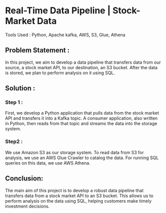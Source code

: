 # Real-Time Data Pipeline | Stock-Market Data
Tools Used : Python, Apache kafka, AWS, S3, Glue, Athena

## Problem Statement : 
In this project, we aim to develop a data pipeline that transfers data from our source, a stock market API, to our destination, an S3 bucket. After the data is stored, we plan to perform analysis on it using SQL.

## Solution : 
### Step 1 : 
First, we develop a Python application that pulls data from the stock market API and transfers it into a Kafka topic. A consumer application, also written in Python, then reads from that topic and streams the data into the storage system.
	
### Step2 :
We use Amazon S3 as our storage system. To read data from S3 for analysis, we use an AWS Glue Crawler to catalog the data. For running SQL queries on this data, we use AWS Athena.
 
## Conclusion:
The main aim of this project is to develop a robust data pipeline that transfers data from a stock market API to an S3 bucket. This allows us to perform analysis on the data using SQL, helping customers make timely investment decisions.
